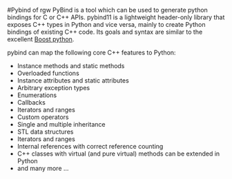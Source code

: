 #Pybind of rgw 
PyBind is a tool which can be used to generate python bindings for C or C++ APIs. pybind11 is a lightweight header-only library
that exposes C++ types in Python and vice versa, mainly to create Python bindings of existing C++ code.
Its goals and syntax are similar to the excellent [Boost python](www.boost.org/doc/libs/1_58_0/libs/python/doc/). 

pybind can map the following core C++ features to Python:

- Instance methods and static methods
- Overloaded functions
- Instance attributes and static attributes
- Arbitrary exception types
- Enumerations
- Callbacks
- Iterators and ranges
- Custom operators
- Single and multiple inheritance
- STL data structures
- Iterators and ranges
- Internal references with correct reference counting
- C++ classes with virtual (and pure virtual) methods can be extended in Python
- and many more ...

